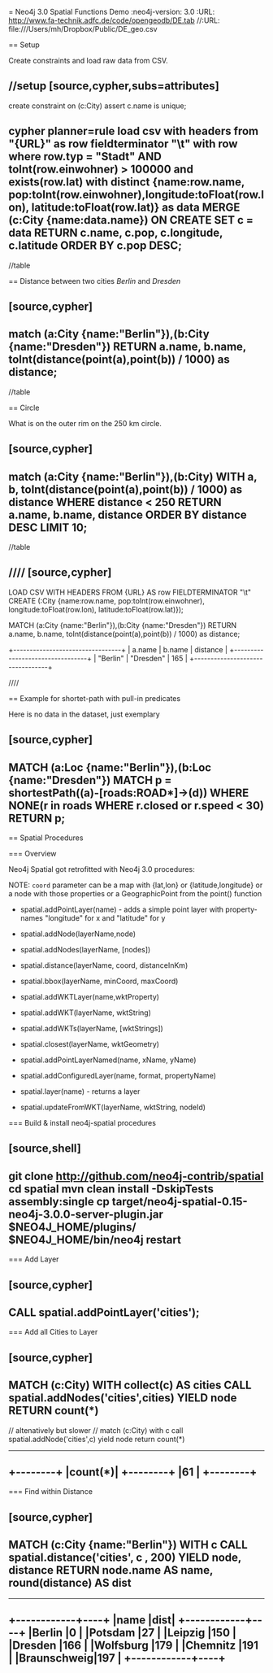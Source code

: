 = Neo4j 3.0 Spatial Functions Demo
:neo4j-version: 3.0
:URL: http://www.fa-technik.adfc.de/code/opengeodb/DE.tab
//:URL: file:///Users/mh/Dropbox/Public/DE_geo.csv

== Setup

Create constraints and load raw data from CSV.

//setup
[source,cypher,subs=attributes]
----
create constraint on (c:City) assert c.name is unique;

cypher planner=rule load csv with headers from "{URL}" as row fieldterminator "\t" 
with row where row.typ = "Stadt" AND toInt(row.einwohner) > 100000 and exists(row.lat) 
with distinct {name:row.name, pop:toInt(row.einwohner),longitude:toFloat(row.lon), latitude:toFloat(row.lat)} as data
MERGE (c:City {name:data.name}) ON CREATE SET c = data
RETURN c.name, c.pop, c.longitude, c.latitude ORDER BY c.pop DESC;
----

//table


== Distance between two cities _Berlin_ and _Dresden_

[source,cypher]
----
match (a:City {name:"Berlin"}),(b:City {name:"Dresden"})
RETURN a.name, b.name, toInt(distance(point(a),point(b)) / 1000) as distance;
----

//table


== Circle

What is on the outer rim on the 250 km circle.

[source,cypher]
----
match (a:City {name:"Berlin"}),(b:City)
WITH a, b, toInt(distance(point(a),point(b)) / 1000) as distance
WHERE distance < 250
RETURN a.name, b.name, distance
ORDER BY distance DESC LIMIT 10;
----

//table

////
[source,cypher]
----
LOAD CSV WITH HEADERS FROM {URL} AS row FIELDTERMINATOR "\t" 
CREATE (:City {name:row.name, pop:toInt(row.einwohner),
        longitude:toFloat(row.lon), latitude:toFloat(row.lat)});


MATCH (a:City {name:"Berlin"}),(b:City {name:"Dresden"})
RETURN a.name, b.name, toInt(distance(point(a),point(b)) / 1000) as distance;

+---------------------------------+
| a.name   | b.name    | distance |
+---------------------------------+
| "Berlin" | "Dresden" | 165      |
+---------------------------------+

////

== Example for shortet-path with pull-in predicates

Here is no data in the dataset, just exemplary

[source,cypher]
----
MATCH (a:Loc {name:"Berlin"}),(b:Loc {name:"Dresden"})
MATCH p = shortestPath((a)-[roads:ROAD*]->(d))
WHERE NONE(r in roads WHERE r.closed or r.speed < 30)
RETURN p;
----

== Spatial Procedures

=== Overview 

Neo4j Spatial got retrofitted with Neo4j 3.0 procedures:

NOTE: `coord` parameter can be a map with {lat,lon} or {latitude,longitude} or a node with those properties or a GeographicPoint from the point() function

* spatial.addPointLayer(name) - adds a simple point layer with property-names "longitude" for x and "latitude" for y
* spatial.addNode(layerName,node) 
* spatial.addNodes(layerName, [nodes])
* spatial.distance(layerName, coord, distanceInKm) 
* spatial.bbox(layerName, minCoord, maxCoord)

* spatial.addWKTLayer(name,wktProperty)
* spatial.addWKT(layerName, wktString)
* spatial.addWKTs(layerName, [wktStrings])
* spatial.closest(layerName, wktGeometry)

* spatial.addPointLayerNamed(name, xName, yName)
* spatial.addConfiguredLayer(name, format, propertyName)
* spatial.layer(name) - returns a layer
* spatial.updateFromWKT(layerName, wktString, nodeId)


=== Build & install neo4j-spatial procedures

[source,shell]
----
git clone http://github.com/neo4j-contrib/spatial
cd spatial
mvn clean install -DskipTests assembly:single
cp target/neo4j-spatial-0.15-neo4j-3.0.0-server-plugin.jar $NEO4J_HOME/plugins/
$NEO4J_HOME/bin/neo4j restart
----

=== Add Layer

[source,cypher]
----
CALL spatial.addPointLayer('cities');
----

=== Add all Cities to Layer

[source,cypher]
----
MATCH (c:City) 
WITH collect(c) AS cities 
CALL spatial.addNodes('cities',cities) YIELD node 
RETURN count(*)
----

// altenatively but slower
// match (c:City) with c call spatial.addNode('cities',c) yield node return count(*)

----
+--------+
|count(*)|
+--------+
|61      |
+--------+
----

=== Find within Distance

[source,cypher]
----
MATCH (c:City {name:"Berlin"}) WITH c
CALL spatial.distance('cities', c , 200) YIELD node, distance
RETURN node.name AS name, round(distance) AS dist
----

----
+------------+----+
|name        |dist|
+------------+----+
|Berlin      |0   |
|Potsdam     |27  |
|Leipzig     |150 |
|Dresden     |166 |
|Wolfsburg   |179 |
|Chemnitz    |191 |
|Braunschweig|197 |
+------------+----+
----
